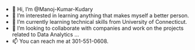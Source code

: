 - 👋 Hi, I’m @Manoj-Kumar-Kudary
- 👀 I’m interested in learning anything that makes myself a better person.
- 🌱 I’m currently learning technical skills from University of Connecticut.
- 💞️ I’m looking to collaborate with companies and work on the projects related to Data Analytics ...
- 📫 You can reach me at 301-551-0608.

<!---
Manoj-Kumar-Kudary/Manoj-Kumar-Kudary is a ✨ special ✨ repository because its `README.md` (this file) appears on your GitHub profile.
You can click the Preview link to take a look at your changes.
--->
